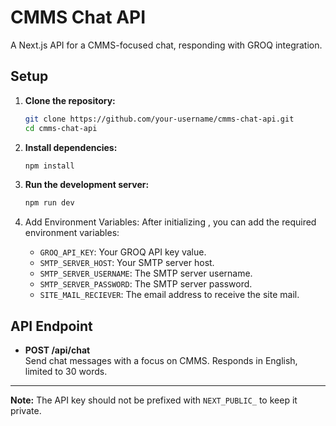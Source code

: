 # CMMS Chat API

A Next.js API for a CMMS-focused chat, responding with GROQ integration.

## Setup

1. **Clone the repository:**
   ```bash
   git clone https://github.com/your-username/cmms-chat-api.git
   cd cmms-chat-api
   ```

2. **Install dependencies:**
   ```bash
   npm install
   ```

4. **Run the development server:**
   ```bash
   npm run dev
   ```
3. Add Environment Variables:
After initializing , you can add the required environment variables:

   - `GROQ_API_KEY`: Your GROQ API key value.
   - `SMTP_SERVER_HOST`: Your SMTP server host.
   - `SMTP_SERVER_USERNAME`: The SMTP server username.
   - `SMTP_SERVER_PASSWORD`: The SMTP server password.
   - `SITE_MAIL_RECIEVER`: The email address to receive the site mail.

## API Endpoint

- **POST /api/chat**  
  Send chat messages with a focus on CMMS. Responds in English, limited to 30 words.



---

**Note:** The API key should not be prefixed with `NEXT_PUBLIC_` to keep it private.
